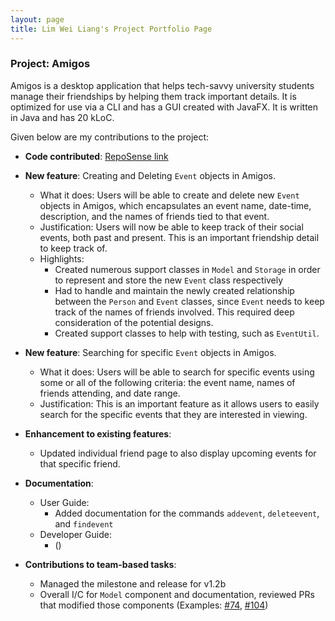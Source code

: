 ```yaml
---
layout: page
title: Lim Wei Liang's Project Portfolio Page
---
```


### Project: Amigos

Amigos is a desktop application that helps tech-savvy university students manage their friendships by helping them track important details. It is optimized for use via a CLI and has a GUI created with JavaFX. It is written in Java and has 20 kLoC.

Given below are my contributions to the project:

* **Code contributed**: [RepoSense link](https://nus-cs2103-ay2122s2.github.io/tp-dashboard/?search=limweiliang&breakdown=true)

* **New feature**: Creating and Deleting `Event` objects in Amigos.
  * What it does: Users will be able to create and delete new `Event` objects in Amigos, which encapsulates an event name, date-time, description, and the names of friends tied to that event.
  * Justification: Users will now be able to keep track of their social events, both past and present. This is an important friendship detail to keep track of.
  * Highlights:
    * Created numerous support classes in `Model` and `Storage` in order to represent and store the new `Event` class respectively
    * Had to handle and maintain the newly created relationship between the `Person` and `Event` classes, since `Event` needs to keep track of the names of friends involved. This required deep consideration of the potential designs.
    * Created support classes to help with testing, such as `EventUtil`.

* **New feature**: Searching for specific `Event` objects in Amigos.
  * What it does: Users will be able to search for specific events using some or all of the following criteria: the event name, names of friends attending, and date range.
  * Justification: This is an important feature as it allows users to easily search for the specific events that they are interested in viewing.

* **Enhancement to existing features**:
  * Updated individual friend page to also display upcoming events for that specific friend. 

* **Documentation**:
  * User Guide:
    * Added documentation for the commands `addevent`, `deleteevent`, and `findevent`
  * Developer Guide:
    * ()

* **Contributions to team-based tasks**:
  * Managed the milestone and release for v1.2b
  * Overall I/C for `Model` component and documentation, reviewed PRs that modified those components (Examples: [\#74](https://github.com/AY2122S2-CS2103-F09-2/tp/pull/74), [\#104](https://github.com/AY2122S2-CS2103-F09-2/tp/pull/104))
